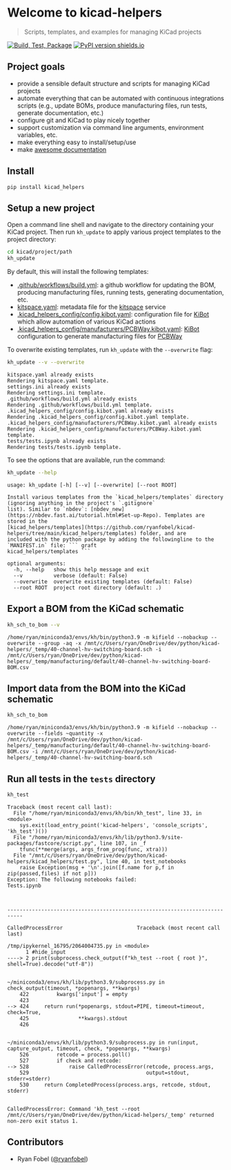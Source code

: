 # Welcome to kicad-helpers
> Scripts, templates, and examples for managing KiCad projects


[![Build, Test, Package](https://github.com/ryanfobel/kicad-helpers/actions/workflows/python-package.yml/badge.svg)](https://github.com/ryanfobel/kicad-helpers/actions/workflows/python-package.yml)
[![PyPI version shields.io](https://img.shields.io/pypi/v/kicad-helpers.svg)](https://pypi.python.org/pypi/kicad-helpers/)

## Project goals

* provide a sensible default structure and scripts for managing KiCad projects
* automate everything that can be automated with continuous integrations scripts (e.g., update BOMs, produce manufacturing files, run tests, generate documentation, etc.)
* configure git and KiCad to play nicely together
* support customization via command line arguments, environment variables, etc.
* make everything easy to install/setup/use
* make [awesome documentation](https://ryanfobel.github.io/kicad-helpers/)

## Install

`pip install kicad_helpers`

## Setup a new project

Open a command line shell and navigate to the directory containing your KiCad project. Then run `kh_update` to apply various project templates to the project directory:

```sh
cd kicad/project/path
kh_update
```

By default, this will install the following templates:
* [.github/workflows/build.yml](https://github.com/ryanfobel/kicad-helpers/blob/main/kicad_helpers/templates/.github/workflows/build.yml): a github workflow for updating the BOM, producing manufacturing files, running tests, generating documentation, etc.
* [kitspace.yaml](https://github.com/ryanfobel/kicad-helpers/blob/main/kicad_helpers/templates/kitspace.yaml): metadata file for the [kitspace](https://kitspace.org/) service
* [.kicad_helpers_config/config.kibot.yaml](https://github.com/ryanfobel/kicad-helpers/blob/main/kicad_helpers/templates/.kicad_helpers_config/config.kibot.yaml): configuration file for [KiBot](https://github.com/INTI-CMNB/KiBot) which allow automation of various KiCad actions
* [.kicad_helpers_config/manufacturers/PCBWay.kibot.yaml](https://github.com/ryanfobel/kicad-helpers/blob/main/kicad_helpers/templates/.kicad_helpers_config/manufacturers/PCBWay.kibot.yaml): [KiBot](https://github.com/INTI-CMNB/KiBot) configuration to generate manufacturing files for [PCBWay](https://www.pcbway.com/)


To overwrite existing templates, run `kh_update` with the `--overwrite` flag:

```sh
kh_update --v --overwrite
```

    kitspace.yaml already exists
    Rendering kitspace.yaml template.
    settings.ini already exists
    Rendering settings.ini template.
    .github/workflows/build.yml already exists
    Rendering .github/workflows/build.yml template.
    .kicad_helpers_config/config.kibot.yaml already exists
    Rendering .kicad_helpers_config/config.kibot.yaml template.
    .kicad_helpers_config/manufacturers/PCBWay.kibot.yaml already exists
    Rendering .kicad_helpers_config/manufacturers/PCBWay.kibot.yaml template.
    tests/tests.ipynb already exists
    Rendering tests/tests.ipynb template.
    


To see the options that are available, run the command:

```sh
kh_update --help
```

    usage: kh_update [-h] [--v] [--overwrite] [--root ROOT]
    
    Install various templates from the `kicad_helpers/templates` directory (ignoring anything in the project's `.gitignore`
    list). Similar to `nbdev`: [nbdev_new](https://nbdev.fast.ai/tutorial.html#Set-up-Repo). Templates are stored in the
    [kicad_helpers/templates](https://github.com/ryanfobel/kicad-helpers/tree/main/kicad_helpers/templates) folder, and are
    included with the python package by adding the followingline to the `MANIFEST.in` file: ``` graft
    kicad_helpers/templates ```
    
    optional arguments:
      -h, --help   show this help message and exit
      --v          verbose (default: False)
      --overwrite  overwrite existing templates (default: False)
      --root ROOT  project root directory (default: .)
    


## Export a BOM from the KiCad schematic

```sh
kh_sch_to_bom --v
```

    /home/ryan/miniconda3/envs/kh/bin/python3.9 -m kifield --nobackup --overwrite --group -aq -x /mnt/c/Users/ryan/OneDrive/dev/python/kicad-helpers/_temp/40-channel-hv-switching-board.sch -i /mnt/c/Users/ryan/OneDrive/dev/python/kicad-helpers/_temp/manufacturing/default/40-channel-hv-switching-board-BOM.csv
    


## Import data from the BOM into the KiCad schematic

```sh
kh_sch_to_bom
```

    /home/ryan/miniconda3/envs/kh/bin/python3.9 -m kifield --nobackup --overwrite --fields ~quantity -x /mnt/c/Users/ryan/OneDrive/dev/python/kicad-helpers/_temp/manufacturing/default/40-channel-hv-switching-board-BOM.csv -i /mnt/c/Users/ryan/OneDrive/dev/python/kicad-helpers/_temp/40-channel-hv-switching-board.sch
    


## Run all tests in the `tests` directory

```sh
kh_test
```

    Traceback (most recent call last):
      File "/home/ryan/miniconda3/envs/kh/bin/kh_test", line 33, in <module>
        sys.exit(load_entry_point('kicad-helpers', 'console_scripts', 'kh_test')())
      File "/home/ryan/miniconda3/envs/kh/lib/python3.9/site-packages/fastcore/script.py", line 107, in _f
        tfunc(**merge(args, args_from_prog(func, xtra)))
      File "/mnt/c/Users/ryan/OneDrive/dev/python/kicad-helpers/kicad_helpers/test.py", line 40, in test_notebooks
        raise Exception(msg + '\n'.join([f.name for p,f in zip(passed,files) if not p]))
    Exception: The following notebooks failed:
    Tests.ipynb



    ---------------------------------------------------------------------------

    CalledProcessError                        Traceback (most recent call last)

    /tmp/ipykernel_16795/2064004735.py in <module>
          1 #hide_input
    ----> 2 print(subprocess.check_output(f"kh_test --root { root }", shell=True).decode("utf-8"))
    

    ~/miniconda3/envs/kh/lib/python3.9/subprocess.py in check_output(timeout, *popenargs, **kwargs)
        422         kwargs['input'] = empty
        423 
    --> 424     return run(*popenargs, stdout=PIPE, timeout=timeout, check=True,
        425                **kwargs).stdout
        426 


    ~/miniconda3/envs/kh/lib/python3.9/subprocess.py in run(input, capture_output, timeout, check, *popenargs, **kwargs)
        526         retcode = process.poll()
        527         if check and retcode:
    --> 528             raise CalledProcessError(retcode, process.args,
        529                                      output=stdout, stderr=stderr)
        530     return CompletedProcess(process.args, retcode, stdout, stderr)


    CalledProcessError: Command 'kh_test --root /mnt/c/Users/ryan/OneDrive/dev/python/kicad-helpers/_temp' returned non-zero exit status 1.


## Contributors

* Ryan Fobel ([@ryanfobel](https://github.com/ryanfobel))
